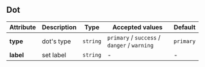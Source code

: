 ## Dot

<ex-code name="ex-dot-basic"></ex-code>

<ex-code name="ex-dot-label"></ex-code>

<ex-footer edit-link="https://github.com/geist-org/vue/edit/master/docs/en-us/components/dot.md">

| Attribute | Description | Type     | Accepted values                              | Default   |
| --------- | ----------- | -------- | -------------------------------------------- | --------- |
| **type**  | dot's type  | `string` | `primary` / `success` / `danger` / `warning` | `primary` |
| **label** | set label   | `string` | -                                            | -         |

</ex-footer>
